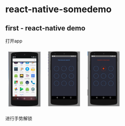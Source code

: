 # react-native-somedemo
<h2>first - react-native demo</h2>
<p>打开app</p>
<img src='./assets/start.gif' alt='start' width='100' style='margin:10px' />
<img src='./assets/gestureError.gif' alt='error' width='100' style='margin:10px' />
<img src='./assets/gestureSuccess.gif' alt='success' width='100' style='margin:10px' />
<p>进行手势解锁</p>
